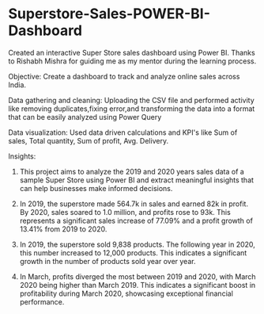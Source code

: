 # Superstore-Sales-POWER-BI-Dashboard
Created an interactive Super Store sales dashboard using Power BI. Thanks to Rishabh Mishra for guiding me as my mentor during the learning process.

Objective: Create a dashboard to track and analyze online sales across India.

Data gathering and cleaning: Uploading the CSV file and performed activity like removing duplicates,fixing error,and transforming the data into a format that can be easily analyzed using Power Query

Data visualization: Used data driven calculations and KPI's like Sum of sales, Total quantity, Sum of profit, Avg. Delivery.

Insights:

1) This project aims to analyze the 2019 and 2020 years sales data of a sample Super Store using Power BI and extract meaningful insights that can help businesses make informed decisions.

2) In 2019, the superstore made 564.7k in sales and earned 82k in profit. By 2020, sales soared to 1.0 million, and profits rose to 93k. This represents a significant sales increase of 77.09% and a profit growth of 13.41% from 2019 to 2020.
   
3) In 2019, the superstore sold 9,838 products. The following year in 2020, this number increased to 12,000 products. This indicates a significant growth in the number of products sold year over year.
  
4) In March, profits diverged the most between 2019 and 2020, with March 2020 being higher than March 2019. This indicates a significant boost in profitability during March 2020, showcasing exceptional financial performance.



